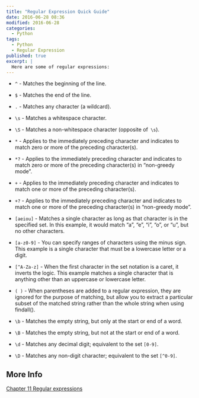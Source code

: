 ```yaml
---
title: "Regular Expression Quick Guide"
date: 2016-06-28 08:36
modified: 2016-06-28
categories:
  - Python
tags:
  - Python
  - Regular Expression
published: true
excerpt: |
  Here are some of regular expressions: 
---
```


* `^` - Matches the beginning of the line.

* `$` - Matches the end of the line.

* `.` - Matches any character (a wildcard).

* `\s` - Matches a whitespace character.

* `\S` - Matches a non-whitespace character (opposite of` \s`).

* `*` - Applies to the immediately preceding character and indicates to match zero or more of the preceding character(s).

* `*?` - Applies to the immediately preceding character and indicates to match zero or more of the preceding character(s) in “non-greedy mode”.

* `+` - Applies to the immediately preceding character and indicates to match one or more of the preceding character(s).

* `+?` - Applies to the immediately preceding character and indicates to match one or more of the preceding character(s) in “non-greedy mode”.

* `[aeiou]` - Matches a single character as long as that character is in the specified set. In this example, it would match “a”, “e”, “i”, “o”, or “u”, but no other characters.

* `[a-z0-9]` - You can specify ranges of characters using the minus sign. This example is a single character that must be a lowercase letter or a digit.

* `[^A-Za-z]` - When the first character in the set notation is a caret, it inverts the logic. This example matches a single character that is anything other than an uppercase or lowercase letter.

* `( )` - When parentheses are added to a regular expression, they are ignored for the purpose of matching, but allow you to extract a particular subset of the matched string rather than the whole string when using findall().

* `\b` - Matches the empty string, but only at the start or end of a word.

* `\B` - Matches the empty string, but not at the start or end of a word.

* `\d` - Matches any decimal digit; equivalent to the set `[0-9]`.

* `\D` - Matches any non-digit character; equivalent to the set `[^0-9]`.

## More Info

[Chapter 11  Regular expressions](http://www.pythonlearn.com/html-270/book012.html)
